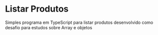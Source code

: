 <h1>Listar Produtos</h1>
<p>Simples programa em TypeScript para listar produtos desenvolvido como desafio para estudos sobre Array e objetos </p>
